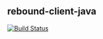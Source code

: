 rebound-client-java
-------------------

[![Build Status](https://travis-ci.org/pileworx/rebound-client-java.svg?branch=develop)](https://travis-ci.org/pileworx/rebound)
